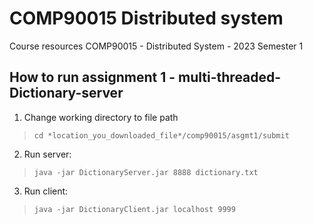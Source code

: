 # COMP90015 Distributed system
Course resources COMP90015 - Distributed System - 2023 Semester 1

## How to run assignment 1 - multi-threaded-Dictionary-server

1. Change working directory to file path
>```cd *location_you_downloaded_file*/comp90015/asgmt1/submit```
2. Run server:
>```java -jar DictionaryServer.jar 8888 dictionary.txt```
3. Run client:
>```java -jar DictionaryClient.jar localhost 9999```


